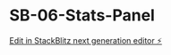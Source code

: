 # SB-06-Stats-Panel

[Edit in StackBlitz next generation editor ⚡️](https://stackblitz.com/~/github.com/tatsuyashinsei/SB-06-Stats-Panel)